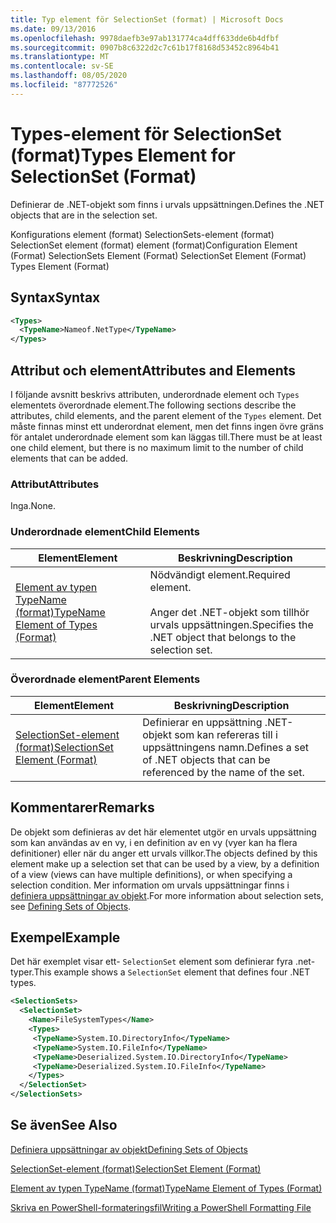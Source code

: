 ```yaml
---
title: Typ element för SelectionSet (format) | Microsoft Docs
ms.date: 09/13/2016
ms.openlocfilehash: 9978daefb3e97ab131774ca4dff633dde6b4dfbf
ms.sourcegitcommit: 0907b8c6322d2c7c61b17f8168d53452c8964b41
ms.translationtype: MT
ms.contentlocale: sv-SE
ms.lasthandoff: 08/05/2020
ms.locfileid: "87772526"
---
```

# <a name="types-element-for-selectionset-format"></a><span data-ttu-id="02891-102">Types-element för SelectionSet (format)</span><span class="sxs-lookup"><span data-stu-id="02891-102">Types Element for SelectionSet (Format)</span></span>

<span data-ttu-id="02891-103">Definierar de .NET-objekt som finns i urvals uppsättningen.</span><span class="sxs-lookup"><span data-stu-id="02891-103">Defines the .NET objects that are in the selection set.</span></span>

<span data-ttu-id="02891-104">Konfigurations element (format) SelectionSets-element (format) SelectionSet element (format) element (format)</span><span class="sxs-lookup"><span data-stu-id="02891-104">Configuration Element (Format) SelectionSets Element (Format) SelectionSet Element (Format) Types Element (Format)</span></span>

## <a name="syntax"></a><span data-ttu-id="02891-105">Syntax</span><span class="sxs-lookup"><span data-stu-id="02891-105">Syntax</span></span>

```xml
<Types>
  <TypeName>Nameof.NetType</TypeName>
</Types>

```

## <a name="attributes-and-elements"></a><span data-ttu-id="02891-106">Attribut och element</span><span class="sxs-lookup"><span data-stu-id="02891-106">Attributes and Elements</span></span>

<span data-ttu-id="02891-107">I följande avsnitt beskrivs attributen, underordnade element och `Types` elementets överordnade element.</span><span class="sxs-lookup"><span data-stu-id="02891-107">The following sections describe the attributes, child elements, and the parent element of the `Types` element.</span></span> <span data-ttu-id="02891-108">Det måste finnas minst ett underordnat element, men det finns ingen övre gräns för antalet underordnade element som kan läggas till.</span><span class="sxs-lookup"><span data-stu-id="02891-108">There must be at least one child element, but there is no maximum limit to the number of child elements that can be added.</span></span>

### <a name="attributes"></a><span data-ttu-id="02891-109">Attribut</span><span class="sxs-lookup"><span data-stu-id="02891-109">Attributes</span></span>

<span data-ttu-id="02891-110">Inga.</span><span class="sxs-lookup"><span data-stu-id="02891-110">None.</span></span>

### <a name="child-elements"></a><span data-ttu-id="02891-111">Underordnade element</span><span class="sxs-lookup"><span data-stu-id="02891-111">Child Elements</span></span>

|<span data-ttu-id="02891-112">Element</span><span class="sxs-lookup"><span data-stu-id="02891-112">Element</span></span>|<span data-ttu-id="02891-113">Beskrivning</span><span class="sxs-lookup"><span data-stu-id="02891-113">Description</span></span>|
|-------------|-----------------|
|[<span data-ttu-id="02891-114">Element av typen TypeName (format)</span><span class="sxs-lookup"><span data-stu-id="02891-114">TypeName Element of Types (Format)</span></span>](./typename-element-for-types-format.md)|<span data-ttu-id="02891-115">Nödvändigt element.</span><span class="sxs-lookup"><span data-stu-id="02891-115">Required element.</span></span><br /><br /> <span data-ttu-id="02891-116">Anger det .NET-objekt som tillhör urvals uppsättningen.</span><span class="sxs-lookup"><span data-stu-id="02891-116">Specifies the .NET object that belongs to the selection set.</span></span>|

### <a name="parent-elements"></a><span data-ttu-id="02891-117">Överordnade element</span><span class="sxs-lookup"><span data-stu-id="02891-117">Parent Elements</span></span>

|<span data-ttu-id="02891-118">Element</span><span class="sxs-lookup"><span data-stu-id="02891-118">Element</span></span>|<span data-ttu-id="02891-119">Beskrivning</span><span class="sxs-lookup"><span data-stu-id="02891-119">Description</span></span>|
|-------------|-----------------|
|[<span data-ttu-id="02891-120">SelectionSet-element (format)</span><span class="sxs-lookup"><span data-stu-id="02891-120">SelectionSet Element (Format)</span></span>](./selectionset-element-format.md)|<span data-ttu-id="02891-121">Definierar en uppsättning .NET-objekt som kan refereras till i uppsättningens namn.</span><span class="sxs-lookup"><span data-stu-id="02891-121">Defines a set of .NET objects that can be referenced by the name of the set.</span></span>|

## <a name="remarks"></a><span data-ttu-id="02891-122">Kommentarer</span><span class="sxs-lookup"><span data-stu-id="02891-122">Remarks</span></span>

<span data-ttu-id="02891-123">De objekt som definieras av det här elementet utgör en urvals uppsättning som kan användas av en vy, i en definition av en vy (vyer kan ha flera definitioner) eller när du anger ett urvals villkor.</span><span class="sxs-lookup"><span data-stu-id="02891-123">The objects defined by this element make up a selection set that can be used by a view, by a definition of a view (views can have multiple definitions), or when specifying a selection condition.</span></span>  <span data-ttu-id="02891-124">Mer information om urvals uppsättningar finns i [definiera uppsättningar av objekt](./defining-selection-sets.md).</span><span class="sxs-lookup"><span data-stu-id="02891-124">For more information about selection sets, see [Defining Sets of Objects](./defining-selection-sets.md).</span></span>

## <a name="example"></a><span data-ttu-id="02891-125">Exempel</span><span class="sxs-lookup"><span data-stu-id="02891-125">Example</span></span>

<span data-ttu-id="02891-126">Det här exemplet visar ett- `SelectionSet` element som definierar fyra .net-typer.</span><span class="sxs-lookup"><span data-stu-id="02891-126">This example shows a `SelectionSet` element that defines four .NET types.</span></span>

```xml
<SelectionSets>
  <SelectionSet>
    <Name>FileSystemTypes</Name>
    <Types>
     <TypeName>System.IO.DirectoryInfo</TypeName>
     <TypeName>System.IO.FileInfo</TypeName>
     <TypeName>Deserialized.System.IO.DirectoryInfo</TypeName>
     <TypeName>Deserialized.System.IO.FileInfo</TypeName>
    </Types>
  </SelectionSet>
</SelectionSets>
```

## <a name="see-also"></a><span data-ttu-id="02891-127">Se även</span><span class="sxs-lookup"><span data-stu-id="02891-127">See Also</span></span>

[<span data-ttu-id="02891-128">Definiera uppsättningar av objekt</span><span class="sxs-lookup"><span data-stu-id="02891-128">Defining Sets of Objects</span></span>](./defining-selection-sets.md)

[<span data-ttu-id="02891-129">SelectionSet-element (format)</span><span class="sxs-lookup"><span data-stu-id="02891-129">SelectionSet Element (Format)</span></span>](./selectionset-element-format.md)

[<span data-ttu-id="02891-130">Element av typen TypeName (format)</span><span class="sxs-lookup"><span data-stu-id="02891-130">TypeName Element of Types (Format)</span></span>](./typename-element-for-types-format.md)

[<span data-ttu-id="02891-131">Skriva en PowerShell-formateringsfil</span><span class="sxs-lookup"><span data-stu-id="02891-131">Writing a PowerShell Formatting File</span></span>](./writing-a-powershell-formatting-file.md)
